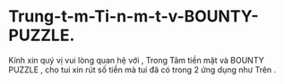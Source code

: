 # Trung-t-m-Ti-n-m-t-v-BOUNTY-PUZZLE.
Kính xin quý vị vui lòng quan hệ với , Trong Tâm tiền mặt và BOUNTY PUZZLE , cho tui xin rút số tiền mà tui đã có trong 2 ứng dụng như Trên .

